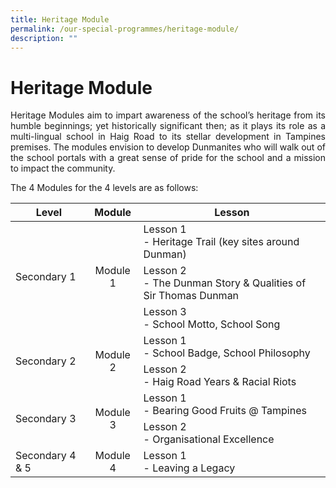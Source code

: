 ```yaml
---
title: Heritage Module
permalink: /our-special-programmes/heritage-module/
description: ""
---
```

# Heritage Module
<p style="text-align: justify;">Heritage Modules aim to impart awareness of the school’s heritage from its humble beginnings; yet historically significant then; as it plays its role as a multi-lingual school in Haig Road to its stellar development in Tampines premises. The modules envision to develop Dunmanites who will walk out of the school portals with a great sense of pride for the school and a mission to impact the community.</p>

The 4 Modules for the 4 levels are as follows:

<table>
<thead>
  <tr>
    <th>Level</th>
    <th style="text-align: center;">Module</th>
    <th>Lesson</th>
  </tr>
</thead>
<tbody>
  <tr>
    <td rowspan="3">Secondary 1</td>
    <td rowspan="3" style="text-align: center;">Module 1</td>
    <td>Lesson 1<br>- Heritage Trail (key sites around Dunman)</td>
  </tr>
  <tr>
    <td>Lesson 2<br>- The Dunman Story &amp; Qualities of Sir Thomas Dunman</td>
  </tr>
  <tr>
    <td>Lesson 3<br>- School Motto, School Song</td>
  </tr>
  <tr>
    <td rowspan="2">Secondary 2</td>
    <td rowspan="2" style="text-align: center;">Module 2</td>
    <td>Lesson 1<br>- School Badge, School Philosophy</td>
  </tr>
  <tr>
    <td>Lesson 2<br>- Haig Road Years &amp; Racial Riots</td>
  </tr>
  <tr>
    <td rowspan="2">Secondary 3</td>
    <td rowspan="2" style="text-align: center;">Module 3</td>
    <td>Lesson 1<br>- Bearing Good Fruits @ Tampines</td>
  </tr>
  <tr>
    <td>Lesson 2<br>- Organisational Excellence</td>
  </tr>
  <tr>
    <td>Secondary 4 &amp; 5</td>
    <td style="text-align: center;">Module 4</td>
    <td>Lesson 1<br>- Leaving a Legacy</td>
  </tr>
</tbody>
</table>